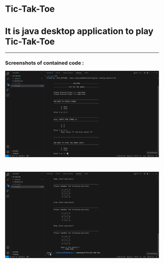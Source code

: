 # Tic-Tak-Toe
<h1>It is java desktop application to play Tic-Tak-Toe</h1>
<hr/>
<h3>Screenshots of contained code :</h3>

![screenshot](https://github.com/HakNinja/Tic-Tak-Toe/blob/1401101e1f9b49f0137c9bc7465f2f39d7e1987f/Screenshot/s1.png)

<br />

![screenshot](https://github.com/HakNinja/Tic-Tak-Toe/blob/1401101e1f9b49f0137c9bc7465f2f39d7e1987f/Screenshot/s2.png)
